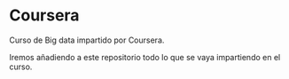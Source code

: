 # Coursera
Curso de Big data impartido por Coursera.

Iremos añadiendo a este repositorio todo lo que se vaya impartiendo en el curso.
